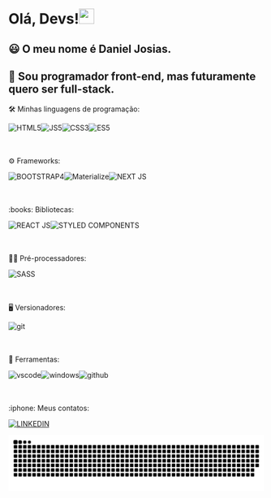 # Olá, Devs!<img src="https://raw.githubusercontent.com/kaueMarques/kaueMarques/master/hi.gif" width="30" height="30">

## :smiley: O meu nome é **Daniel Josias**.

## :rocket: Sou programador **front-end**, mas futuramente quero ser **full-stack**.

<p> 🛠️ Minhas linguagens de programação: </p>

<img align="left" src="https://img.shields.io/badge/HTML5-FF8C00?style=for-the-badge" alt="HTML5" />

<img align="left" src="https://img.shields.io/badge/JS5-FFD700?style=for-the-badge" alt="JS5" />

<img align="left" src="https://img.shields.io/badge/CSS3-1E90FF?style=for-the-badge" alt="CSS3" />

<img align="left" src="https://img.shields.io/badge/ES5-FFD700?style=for-the-badge" alt="ES5" />
<br>
<br>
<br>
<p> ⚙️ Frameworks: </p>
<img align="left" src="https://img.shields.io/badge/BOOTSTRAP4-6A5ACD?style=for-the-badge" alt="BOOTSTRAP4" />
<img align="left" src="https://img.shields.io/badge/Materialize-FA8072?style=for-the-badge" alt="Materialize" />
<img align="left" src="https://img.shields.io/badge/NEXT JS-c0c0c0?style=for-the-badge" alt="NEXT JS" />
<br>
<br>
<br/>
<p> :books: Bibliotecas: </p>
<img align="left" src="https://img.shields.io/badge/REACT JS-00BFFF?style=for-the-badge" alt="REACT JS" />
<img align="left" src="https://img.shields.io/badge/STYLED COMPONENTS-FF69B4?style=for-the-badge" alt="STYLED COMPONENTS" />
<br>
<br>
<br>
<p> 👨‍💻 Pré-processadores: </p>
<img align="left" src="https://img.shields.io/badge/SASS-DA70D6?style=for-the-badge" alt="SASS" />
<br>
<br>
<br>
<p> 🖥 Versionadores: </p>
 
 <img alt="git" align="left"  src="https://camo.githubusercontent.com/722b3eed436e9cf01107d48c5d91af4d26095f89de4252826aa3211e1d28559f/68747470733a2f2f696d672e736869656c64732e696f2f62616467652f2d4769742d4630353033323f266c6f676f3d676974266c6f676f436f6c6f723d464646464646">
<br>
<br>
<br>
<p> 🧰 Ferramentas: </p>
<img alt ="vscode" align="left" src="https://camo.githubusercontent.com/1bebed34ef8cba16143fcff8a76a2018ca09c8192400743068b4fcf52833597e/68747470733a2f2f696d672e736869656c64732e696f2f62616467652f2d5653436f64652d3030374143433f266c6f676f3d56697375616c25323053747564696f253230436f6465266c6f676f436f6c6f723d464646464646">

<img alt="windows" align="left" src="https://camo.githubusercontent.com/c99c5c1e2b0441d15f05924226ce0cfd7d9880960fd66b15469ee761ed8a6b7c/68747470733a2f2f696d672e736869656c64732e696f2f62616467652f2d57696e646f77732d3030373844363f266c6f676f3d57696e646f7773266c6f676f436f6c6f723d464646464646">

<img alt="github" align="left" src="https://camo.githubusercontent.com/59a8c5aa4b58bba625bbb5fa448866bbd9a24a0d261002db8ddc6ca9ca5a0ae2/68747470733a2f2f696d672e736869656c64732e696f2f62616467652f2d4769744875622d3138313731373f266c6f676f3d476974487562266c6f676f436f6c6f723d464646464646">
<br>
<br>
<br>
<p> :iphone: Meus contatos: </p>
<a alt="Linkedin" href="https://www.linkedin.com/in/daniel-josias-99482a208/"><img src="https://img.shields.io/badge/LINKEDIN-1E90FF?style=for-the-badge" alt="LINKEDIN" /></a>

![Snake animation](https://github.com/danieljosias/danieljosias/raw/output/github-contribution-grid-snake.svg)
